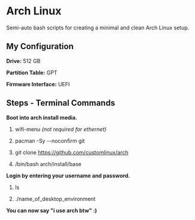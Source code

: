 # Arch Linux
Semi-auto bash scripts for creating a minimal and clean Arch Linux setup.

## My Configuration
**Drive:** 512 GB

**Partition Table:** GPT

**Firmware Interface:** UEFI

## Steps - Terminal Commands
**Boot into arch install media.**

1. wifi-menu *(not required for ethernet)*

2. pacman -Sy --noconfirm git

3. git clone https://github.com/customlinux/arch

4. /bin/bash arch/install/base

**Login by entering your username and password.**

1. ls

2. ./name_of_desktop_environment

**You can now say "i use arch btw" :)**
